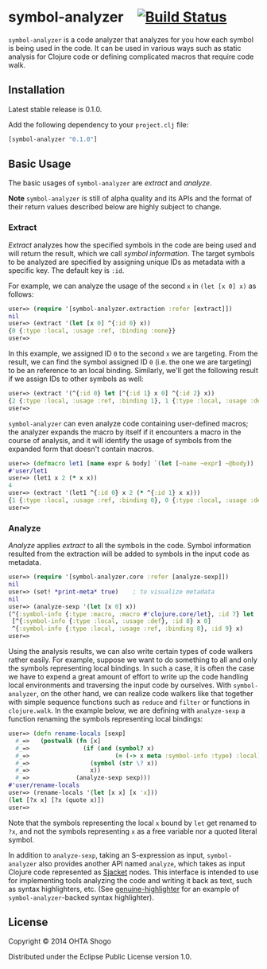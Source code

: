 # symbol-analyzer　[![Build Status](https://travis-ci.org/athos/symbol-analyzer.png)](https://travis-ci.org/athos/symbol-analyzer)

`symbol-analyzer` is a code analyzer that analyzes for you how each symbol is being used in the code. It can be used in various ways such as static analysis for Clojure code or defining complicated macros that require code walk.

## Installation

Latest stable release is 0.1.0.

Add the following dependency to your `project.clj` file:
```clojure
[symbol-analyzer "0.1.0"]
```

## Basic Usage

The basic usages of `symbol-analyzer` are *extract* and *analyze*.


**Note** `symbol-analyzer` is still of alpha quality and its APIs and the format of their return values described below are highly subject to change.

### Extract

*Extract* analyzes how the specified symbols in the code are being used and will return the result, which we call *symbol information*. The target symbols to be analyzed are specified by assigning unique IDs as metadata with a specific key. The default key is `:id`.

For example, we can analyze the usage of the second `x` in `(let [x 0] x)` as follows:

```clojure
user=> (require '[symbol-analyzer.extraction :refer [extract]])
nil
user=> (extract '(let [x 0] ^{:id 0} x))
{0 {:type :local, :usage :ref, :binding :none}}
user=>
```

In this example, we assigned ID `0` to the second `x` we are targeting. From the result, we can find the symbol assigned ID `0` (i.e. the one we are targeting) to be an reference to an local binding. Similarly, we'll get the following result if we assign IDs to other symbols as well:

```clojure
user=> (extract '(^{:id 0} let [^{:id 1} x 0] ^{:id 2} x))
{2 {:type :local, :usage :ref, :binding 1}, 1 {:type :local, :usage :def}, 0 {:type :macro, :macro #'clojure.core/let}}
user=>
```

`symbol-analyzer` can even analyze code containing user-defined macros; the analyzer expands the macro by itself if it encounters a macro in the course of analysis, and it will identify the usage of symbols from the expanded form that doesn't contain macros.

```clojure
user=> (defmacro let1 [name expr & body] `(let [~name ~expr] ~@body))
#'user/let1
user=> (let1 x 2 (* x x))
4
user=> (extract '(let1 ^{:id 0} x 2 (* ^{:id 1} x x)))
{1 {:type :local, :usage :ref, :binding 0}, 0 {:type :local, :usage :def}}
user=>
```



### Analyze

*Analyze* applies *extract* to all the symbols in the code. Symbol information resulted from the extraction will be added to symbols in the input code as metadata.

```clojure
user=> (require '[symbol-analyzer.core :refer [analyze-sexp]])
nil
user=> (set! *print-meta* true)    ; to visualize metadata
nil
user=> (analyze-sexp '(let [x 0] x))
(^{:symbol-info {:type :macro, :macro #'clojure.core/let}, :id 7} let
 [^{:symbol-info {:type :local, :usage :def}, :id 8} x 0]
 ^{:symbol-info {:type :local, :usage :ref, :binding 8}, :id 9} x)
user=>
```

Using the analysis results, we can also write certain types of code walkers rather easily. For example, suppose we want to do something to all and only the symbols representing local bindings. In such a case, it is often the case we have to expend a great amount of effort to write up the code handling local environments and traversing the input code by ourselves. With `symbol-analyzer`, on the other hand, we can realize code walkers like that together with simple sequence functions such as `reduce` and `filter` or functions in `clojure.walk`. In the example below, we are defining with `analyze-sexp` a function renaming the symbols representing local bindings:

```clojure
user=> (defn rename-locals [sexp]
  #_=>   (postwalk (fn [x]
  #_=>               (if (and (symbol? x)
  #_=>                        (= (-> x meta :symbol-info :type) :local))
  #_=>                 (symbol (str \? x))
  #_=>                 x))
  #_=>             (analyze-sexp sexp)))
#'user/rename-locals
user=> (rename-locals '(let [x x] [x 'x]))
(let [?x x] [?x (quote x)])
user=>
```

Note that the symbols representing the local `x` bound by `let` get renamed to `?x`, and not the symbols representing `x` as a free variable nor a quoted literal symbol.

In addition to `analyze-sexp`, taking an S-expression as input, `symbol-analyzer` also provides another API named `analyze`, which takes as input Clojure code represented as [Sjacket](https://github.com/cgrand/sjacket) nodes. This interface is intended to use for implementing tools analyzing the code and writing it back as text, such as syntax highlighters, etc. (See [genuine-highlighter](https://github.com/athos/genuine-highlighter) for an example of `symbol-analyzer`-backed syntax highlighter).


## License

Copyright © 2014 OHTA Shogo

Distributed under the Eclipse Public License version 1.0.
